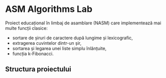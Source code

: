 # ASM Algorithms Lab

Proiect educațional în limbaj de asamblare (NASM) care implementează mai multe funcții clasice:
- sortare de șiruri de caractere după lungime și lexicografic,
- extragerea cuvintelor dintr-un șir,
- sortarea și legarea unei liste simplu înlănțuite,
- funcția k-Fibonacci.

## Structura proiectului

